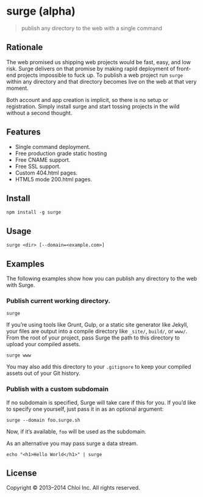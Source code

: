 # surge (alpha)

> publish any directory to the web with a single command

## Rationale

The web promised us shipping web projects would be fast, easy, and low risk. Surge delivers on that promise by making rapid deployment of front-end projects impossible to fuck up. To publish a web project run `surge` within any directory and that directory becomes live on the web at that very moment.

Both account and app creation is implicit, so there is no setup or registration. Simply install surge and start tossing projects in the wild without a second thought.

## Features

- Single command deployment.
- Free production grade static hosting
- Free CNAME support.
- Free SSL support.
- Custom 404.html pages.
- HTML5 mode 200.html pages.

## Install

    npm install -g surge

## Usage

    surge <dir> [--domain=<example.com>]

## Examples

The following examples show how you can publish any directory to the web with Surge.

### Publish current working directory.

    surge

If you’re using tools like Grunt, Gulp, or a static site generator like Jekyll, your files are output into a compile directory like `_site/`, `build/`, or `www/`. From the root of your project, pass Surge the path to this directory to upload your compiled assets.

    surge www

You may also add this directory to your `.gitignore` to keep your compiled assets out of your Git history.

### Publish with a custom subdomain

If no subdomain is specified, Surge will take care if this for you. If you’d like to specify one yourself, just pass it in as an optional argument:

    surge --domain foo.surge.sh

Now, if it’s available, `foo` will be used as the subdomain.

As an alternative you may pass surge a data stream.

    echo "<h1>Hello World</h1>" | surge

## License

Copyright © 2013–2014 Chloi Inc. All rights reserved.
